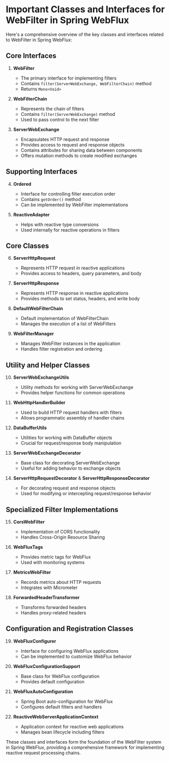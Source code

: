 # Important Classes and Interfaces for WebFilter in Spring WebFlux

Here's a comprehensive overview of the key classes and interfaces related to WebFilter in Spring WebFlux:

## Core Interfaces

1. **WebFilter**
   - The primary interface for implementing filters
   - Contains `filter(ServerWebExchange, WebFilterChain)` method
   - Returns `Mono<Void>`

2. **WebFilterChain**
   - Represents the chain of filters
   - Contains `filter(ServerWebExchange)` method
   - Used to pass control to the next filter

3. **ServerWebExchange**
   - Encapsulates HTTP request and response
   - Provides access to request and response objects
   - Contains attributes for sharing data between components
   - Offers mutation methods to create modified exchanges

## Supporting Interfaces

4. **Ordered**
   - Interface for controlling filter execution order
   - Contains `getOrder()` method
   - Can be implemented by WebFilter implementations

5. **ReactiveAdapter**
   - Helps with reactive type conversions
   - Used internally for reactive operations in filters

## Core Classes

6. **ServerHttpRequest**
   - Represents HTTP request in reactive applications
   - Provides access to headers, query parameters, and body

7. **ServerHttpResponse**
   - Represents HTTP response in reactive applications
   - Provides methods to set status, headers, and write body

8. **DefaultWebFilterChain**
   - Default implementation of WebFilterChain
   - Manages the execution of a list of WebFilters

9. **WebFilterManager**
   - Manages WebFilter instances in the application
   - Handles filter registration and ordering

## Utility and Helper Classes

10. **ServerWebExchangeUtils**
    - Utility methods for working with ServerWebExchange
    - Provides helper functions for common operations

11. **WebHttpHandlerBuilder**
    - Used to build HTTP request handlers with filters
    - Allows programmatic assembly of handler chains

12. **DataBufferUtils**
    - Utilities for working with DataBuffer objects
    - Crucial for request/response body manipulation

13. **ServerWebExchangeDecorator**
    - Base class for decorating ServerWebExchange
    - Useful for adding behavior to exchange objects

14. **ServerHttpRequestDecorator** & **ServerHttpResponseDecorator**
    - For decorating request and response objects
    - Used for modifying or intercepting request/response behavior

## Specialized Filter Implementations

15. **CorsWebFilter**
    - Implementation of CORS functionality
    - Handles Cross-Origin Resource Sharing

16. **WebFluxTags**
    - Provides metric tags for WebFlux
    - Used with monitoring systems

17. **MetricsWebFilter**
    - Records metrics about HTTP requests
    - Integrates with Micrometer

18. **ForwardedHeaderTransformer**
    - Transforms forwarded headers
    - Handles proxy-related headers

## Configuration and Registration Classes

19. **WebFluxConfigurer**
    - Interface for configuring WebFlux applications
    - Can be implemented to customize WebFlux behavior

20. **WebFluxConfigurationSupport**
    - Base class for WebFlux configuration
    - Provides default configuration

21. **WebFluxAutoConfiguration**
    - Spring Boot auto-configuration for WebFlux
    - Configures default filters and handlers

22. **ReactiveWebServerApplicationContext**
    - Application context for reactive web applications
    - Manages bean lifecycle including filters

These classes and interfaces form the foundation of the WebFilter system in Spring WebFlux, providing a comprehensive framework for implementing reactive request processing chains.